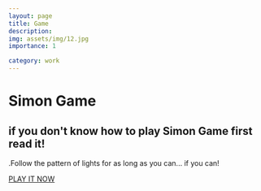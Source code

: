 ```yaml
---
layout: page
title: Game
description: 
img: assets/img/12.jpg
importance: 1

category: work
---
```


# Simon Game

## if you don't know how to play Simon Game first read it!

.Follow the pattern of lights for as long as you can... if you can!

[PLAY IT NOW](https://awwais.me/Game.github.io/)
